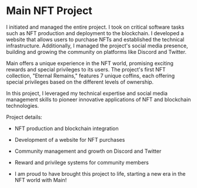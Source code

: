 # Main NFT Project
I initiated and managed the entire project. I took on critical software tasks such as NFT production and deployment to the blockchain. I developed a website that allows users to purchase NFTs and established the technical infrastructure. Additionally, I managed the project's social media presence, building and growing the community on platforms like Discord and Twitter.

Main offers a unique experience in the NFT world, promising exciting rewards and special privileges to its users. The project's first NFT collection, "Eternal Remains," features 7 unique coffins, each offering special privileges based on the different levels of ownership.

In this project, I leveraged my technical expertise and social media management skills to pioneer innovative applications of NFT and blockchain technologies.

Project details:

- NFT production and blockchain integration

- Development of a website for NFT purchases

- Community management and growth on Discord and Twitter

- Reward and privilege systems for community members

- I am proud to have brought this project to life, starting a new era in the NFT world with Main!

